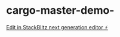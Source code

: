 # cargo-master-demo-

[Edit in StackBlitz next generation editor ⚡️](https://stackblitz.com/~/github.com/jsmoove214/cargo-master-demo-)